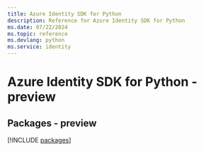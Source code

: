 ```yaml
---
title: Azure Identity SDK for Python
description: Reference for Azure Identity SDK for Python
ms.date: 07/22/2024
ms.topic: reference
ms.devlang: python
ms.service: identity
---
```

# Azure Identity SDK for Python - preview
## Packages - preview
[!INCLUDE [packages](identity-index.md)]